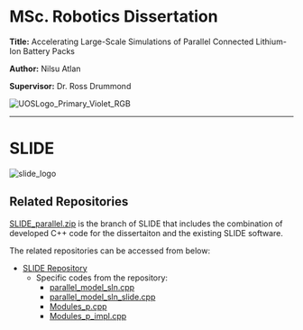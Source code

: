 # MSc. Robotics Dissertation

**Title:** Accelerating Large-Scale Simulations of Parallel Connected Lithium-Ion Battery Packs

**Author:** Nilsu Atlan

**Supervisor:** Dr. Ross Drummond

![UOSLogo_Primary_Violet_RGB](https://github.com/user-attachments/assets/3af911ec-ab94-42f9-85b3-52a8397b8ebb)







---------------------------------------------------------------------------------------------------------------------------------------------------------
# SLIDE
![slide_logo](https://github.com/user-attachments/assets/349f2344-459d-4096-8e3a-78d2780ab83d)

## Related Repositories
[SLIDE_parallel.zip](https://github.com/nilsuatlan/dissertation/blob/main/SLIDE-parallel.zip) is the branch of SLIDE that includes the combination of developed C++ code for the dissertaiton and the existing SLIDE software. 

The related repositories can be accessed from below:
- [SLIDE Repository](https://github.com/Battery-Intelligence-Lab/SLIDE/tree/parallel)
  - Specific codes from the repository:
    - [parallel_model_sln.cpp](https://github.com/Battery-Intelligence-Lab/SLIDE/blob/parallel/tests/integration/parallel_model_sln.cpp)
    - [parallel_model_sln_slide.cpp](https://github.com/Battery-Intelligence-Lab/SLIDE/blob/parallel/tests/integration/parallel_model_sln_slide.cpp)
    - [Modules_p.cpp](https://github.com/Battery-Intelligence-Lab/SLIDE/blob/parallel/src/modules/Module_p.cpp)
    - [Modules_p_impl.cpp](https://github.com/Battery-Intelligence-Lab/SLIDE/blob/parallel/src/modules/Module_p_impl.cpp)
  
